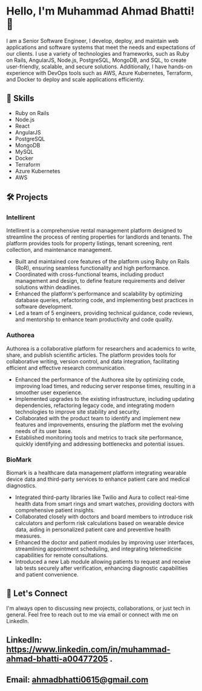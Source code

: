 # Hello, I'm Muhammad Ahmad Bhatti! 👋

I am a Senior Software Engineer, I develop, deploy, and maintain web applications and software systems that meet the needs and expectations of our clients. I use a variety of technologies and frameworks, such as Ruby on Rails, AngularJS, Node.js, PostgreSQL, MongoDB, and SQL, to create user-friendly, scalable, and secure solutions. Additionally, I have hands-on experience with DevOps tools such as AWS, Azure Kubernetes, Terraform, and Docker to deploy and scale applications efficiently.

## 🚀 Skills
- Ruby on Rails
- Node.js
- React
- AngularJS
- PostgreSQL
- MongoDB
- MySQL
- Docker
- Terraform
- Azure Kubernetes
- AWS
## 🛠️ Projects

### Intellirent

Intellirent is a comprehensive rental management platform designed to streamline the process of renting properties for landlords and tenants. The platform provides tools for property listings, tenant screening, rent collection, and maintenance management.
  - Built and maintained core features of the platform using Ruby on Rails (RoR), ensuring seamless functionality and high performance.
  - Coordinated with cross-functional teams, including product management and design, to define feature requirements and deliver solutions within deadlines.
  - Enhanced the platform's performance and scalability by optimizing database queries, refactoring code, and implementing best practices in software development.
  - Led a team of 5 engineers, providing technical guidance, code reviews, and mentorship to enhance team productivity and code quality.

### Authorea

Authorea is a collaborative platform for researchers and academics to write, share, and publish scientific articles. The platform provides tools for collaborative writing, version control, and data integration, facilitating efficient and effective research communication.
  - Enhanced the performance of the Authorea site by optimizing code, improving load times, and reducing server response times, resulting in a smoother user experience.
  - Implemented upgrades to the existing infrastructure, including updating dependencies, refactoring legacy code, and integrating modern technologies to improve site stability and security.
  - Collaborated with the product team to identify and implement new features and improvements, ensuring the platform met the evolving needs of its user base.
  - Established monitoring tools and metrics to track site performance, quickly identifying and addressing bottlenecks and potential issues.
  
### BioMark
Biomark is a healthcare data management platform integrating wearable device data and third-party services to enhance patient care and medical diagnostics.
  - Integrated third-party libraries like Twilio and Aura to collect real-time health data from smart rings and smart watches, providing doctors with comprehensive patient insights.
  - Collaborated closely with doctors and board members to introduce risk calculators and perform risk calculations based on wearable device data, aiding in personalized patient care and preventive health measures.
  - Enhanced the doctor and patient modules by improving user interfaces, streamlining appointment scheduling, and integrating telemedicine capabilities for remote consultations.
  - Introduced a new Lab module allowing patients to request and receive lab tests securely after verification, enhancing diagnostic capabilities and patient convenience.
 

## 💬 Let's Connect
I'm always open to discussing new projects, collaborations, or just tech in general. Feel free to reach out to me via email or connect with me on LinkedIn.


## LinkedIn: https://www.linkedin.com/in/muhammad-ahmad-bhatti-a00477205 .
## Email: ahmadbhatti0615@gmail.com
